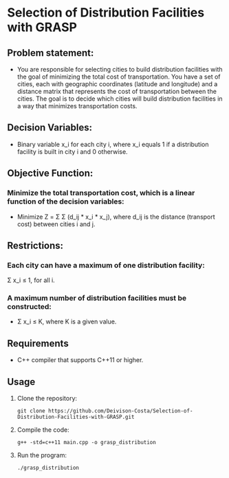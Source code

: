 # Selection of Distribution Facilities with GRASP
## Problem statement:
- You are responsible for selecting cities to build distribution facilities with the goal of minimizing the total cost of transportation. You have a set of cities, each with geographic coordinates (latitude and longitude) and a distance matrix that represents the cost of transportation between the cities. The goal is to decide which cities will build distribution facilities in a way that minimizes transportation costs.
## Decision Variables:
- Binary variable x_i for each city i, where x_i equals 1 if a distribution facility is built in city i and 0 otherwise.

## Objective Function:
### Minimize the total transportation cost, which is a linear function of the decision variables:
- Minimize Z = Σ Σ (d_ij * x_i * x_j), where d_ij is the distance (transport cost) between cities i and j.

## Restrictions:
### Each city can have a maximum of one distribution facility:
 Σ x_i ≤ 1, for all i.
### A maximum number of distribution facilities must be constructed:
- Σ x_i ≤ K, where K is a given value.

## Requirements
- C++ compiler that supports C++11 or higher.

## Usage

1. Clone the repository:

   ```shell
   git clone https://github.com/Deivison-Costa/Selection-of-Distribution-Facilities-with-GRASP.git
2. Compile the code:
   ```shell
   g++ -std=c++11 main.cpp -o grasp_distribution
3. Run the program:
   ```shell
   ./grasp_distribution
